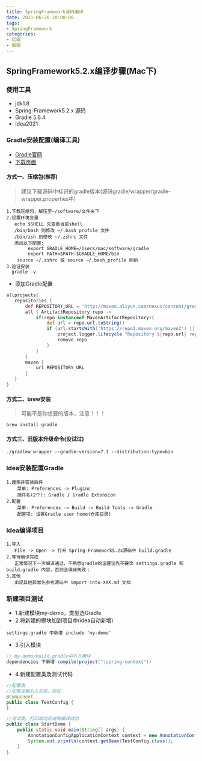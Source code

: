 ```yaml
---
title: SpringFramework源码编译
date: 2021-06-26 20:00:00
tags:
- SpringFramework 
categories:
- 后端  
- 框架
---
```


## SpringFramework5.2.x编译步骤(Mac下)
### 使用工具
- jdk1.8
- Spring-Framework5.2.x 源码
- Gradle 5.6.4
- Idea2021

### Gradle安装配置(编译工具)
- [Gradle官网](https://gradle.org/)
- [下载页面](https://gradle.org/releases/)

#### 方式一、压缩包(推荐)
> 建议下载源码中标识的gradle版本(源码gradle/wrapper/gradle-wrapper.properties中)
```textmate
1.下载压缩包，解压至~/software/文件夹下
2.设置环境变量
   echo $SHELL 先查看当前shell
   /bin/bash 则修改 ~/.bash_profile 文件
   /bin/zsh 则修改 ~/.zshrc 文件
   添加以下配置:
        export GRADLE_HOME=/Users/mac/software/gradle
        export PATH=$PATH:$GRADLE_HOME/bin
    source ~/.zshrc 或 source ~/.bash_profile 刷新
3.验证安装
  gradle -v
```
- 添加Gradle配置
```groovy
allprojects{
   repositories {
       def REPOSITORY_URL = 'http://maven.aliyun.com/nexus/content/groups/public/'
       all { ArtifactRepository repo ->
           if(repo instanceof MavenArtifactRepository){
               def url = repo.url.toString()
               if (url.startsWith('https://repo1.maven.org/maven2') || url.startsWith('https://jcenter.bintray.com/')) {
                   project.logger.lifecycle "Repository ${repo.url} replaced by $REPOSITORY_URL."
                   remove repo
               }
           }
       }
       maven {
           url REPOSITORY_URL
       }
   }
}
```

#### 方式二、brew安装
> 可能不是你想要的版本，注意！！！
```shell
brew install gradle
```

#### 方式三、旧版本升级命令(没试过)
```shell
./gradlew wrapper --gradle-version=7.1 --distribution-type=bin
```

### Idea安装配置Gradle
```textmate
1.搜索并安装插件 
    菜单: Preferences -> Plugins
    插件名(2个): Gradle / Gradle Extension
2.配置
    菜单: Preferences -> Build -> Build Tools -> Gradle
    配置项: 设置Gradle user home(仓库目录)
```

### Idea编译项目
```textmate
1.导入
   File -> Open -> 打开 Spring-Framework5.2x源码中 build.gradle
2.等待编译完成
   正常情况下一次编译通过，不熟悉gradle的话建议先不要改 settings.gradle 和 build.gradle 内容，否则会编译失败；
3.其他
   出现其他异常先参考源码中 import-into-XXX.md 文档
```

### 新建项目测试
- 1.新建模块my-demo，类型选Gradle
- 2.将新建的模块加到项目中(idea自动新增)
```textmate
settings.gradle 中新增 include 'my-demo'
```
- 3.引入模块
```groovy
// my-demo/build.gradle中引入模块
dependencies 下新增 compile(project(":spring-context"))
```
- 4.新建配置类及测试代码
```java
//配置类
//如果注解引入失败，则在
@Component
public class TestConfig {
}

//测试类，打印成功则说明编译成功
public class StartDemo {
    public static void main(String[] args) {
        AnnotationConfigApplicationContext context = new AnnotationConfigApplicationContext("com.my.config");
        System.out.println(context.getBean(TestConfig.class));
    }
}
```
